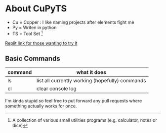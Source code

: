 # About CuPyTS
- Cu = Copper : I like naming projects after elements fight me
- Py = Writen in python
- TS = Tool Set [^1]

[Replit link for those wanting to try it](https://replit.com/@TitanP0wered/CuPyTS)

## Basic Commands
| command | what it does |
| -- | -- |
| ls | list all currently working (hopefully) commands
| cl | clear console log |


I'm kinda stupid so feel free to put forward
any pull requests where something actually works for once.

[^1]: A collection of various small utilities programs (e.g. calculator, notes or dice)

